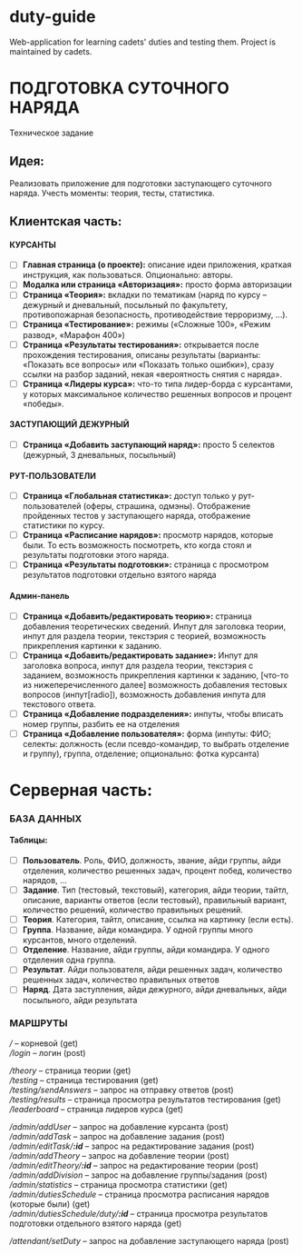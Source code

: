 # duty-guide

Web-application for learning cadets' duties and testing them. Project is maintained by cadets.

# ПОДГОТОВКА СУТОЧНОГО НАРЯДА
Техническое задание

## Идея:

Реализовать приложение для подготовки заступающего суточного наряда. Учесть моменты: теория, тесты, статистика.

## Клиентская часть:

#### КУРСАНТЫ

- [ ] <b>Главная страница (о проекте):</b> описание идеи приложения, краткая инструкция, как пользоваться. Опционально: авторы.
- [ ] <b>Модалка или страница «Авторизация»:</b> просто форма авторизации
- [ ] <b>Страница «Теория»:</b> вкладки по тематикам (наряд по курсу – дежурный и дневальный, посыльный по факультету,
  противопожарная безопасность, противодействие терроризму, …).
- [ ] <b>Страница «Тестирование»:</b> режимы («Сложные 100», «Режим развод», «Марафон 400»)
- [ ] <b>Страница «Результаты тестирования»:</b> открывается после прохождения тестирования, описаны результаты (варианты:
  «Показать все вопросы» или «Показать только ошибки»), сразу ссылки на разбор заданий, некая «вероятность снятия с
  наряда».
- [ ] <b>Страница «Лидеры курса»:</b> что-то типа лидер-борда с курсантами, у которых максимальное количество решенных вопросов
  и процент «победы».  
#### ЗАСТУПАЮЩИЙ ДЕЖУРНЫЙ
- [ ] <b>Страница «Добавить заступающий наряд»:</b> просто 5 селектов (дежурный, 3 дневальных, посыльный)  
#### РУТ-ПОЛЬЗОВАТЕЛИ
- [ ] <b>Страница «Глобальная статистика»:</b> доступ только у рут-пользователей (оферы, страшина, одмэны). Отображение
  пройденных тестов у заступающего наряда, отображение статистики по курсу.
- [ ] <b>Страница «Расписание нарядов»:</b> просмотр нарядов, которые были. То есть возможность посмотреть, кто когда стоял и
  результаты подготовки этого наряда.
- [ ] <b>Страница «Результаты подготовки»:</b> страница с просмотром результатов подготовки отдельно взятого наряда
#### Админ-панель
- [ ] <b>Страница «Добавить/редактировать теорию»:</b> страница добавления теоретических сведений. Инпут для заголовка теории,
  инпут для раздела теории, текстэрия с теорией, возможность прикрепления картинки к заданию.
- [ ] <b>Страница «Добавить/редактировать задание»:</b> Инпут для заголовка вопроса, инпут для раздела теории, текстэрия с
  заданием, возможность прикрепления картинки к заданию, [что-то из нижеперечисленного далее] возможность добавления
  тестовых вопросов (инпут[radio]), возможность добавления инпута для текстового ответа.
- [ ] <b>Страница «Добавление подразделения»:</b> инпуты, чтобы вписать номер группы, разбить ее на отделения
- [ ] <b>Страница «Добавление пользователя»:</b> форма (инпуты: ФИО; селекты: должность (если псевдо-командир, то выбрать
  отделение и группу), группа, отделение; опционально: фотка курсанта)

# Серверная часть:
### БАЗА ДАННЫХ
#### Таблицы:
- [ ] <b>Пользователь</b>. Роль, ФИО, должность, звание, айди группы, айди отделения, количество решенных задач, процент
  побед, количество нарядов, …
- [ ] <b>Задание</b>. Тип (тестовый, текстовый), категория, айди теории, тайтл, описание, варианты ответов (если
  тестовый), правильный вариант, количество решений, количество правильных решений.
- [ ] <b>Теория</b>. Категория, тайтл, описание, ссылка на картинку (если есть).
- [ ] <b>Группа</b>. Название, айди командира. У одной группы много курсантов, много отделений.
- [ ] <b>Отделение</b>. Название, айди группы, айди командира. У одного отделения одна группа.
- [ ] <b>Результат</b>. Айди пользователя, айди решенных задач, количество решенных задач, количество правильных ответов
- [ ] <b>Наряд</b>. Дата заступления, айди дежурного, айди дневальных, айди посыльного, айди результата

### МАРШРУТЫ
<i>/</i> – корневой (get)  
<i>/login</i> – логин (post)

<i>/theory</i> – страница теории (get)  
<i>/testing</i> – страница тестирования (get)  
<i>/testing/sendAnswers</i> – запрос на отправку ответов (post)  
<i>/testing/results</i> – страница просмотра результатов тестирования (get)  
<i>/leaderboard</i> – страница лидеров курса (get)

<i>/admin/addUser</i> – запрос на добавление курсанта (post)  
<i>/admin/addTask</i> – запрос на добавление задания (post)  
<i>/admin/editTask/<b>:id</b></i> – запрос на редактирование задания (post)  
<i>/admin/addTheory</i> – запрос на добавление теории (post)  
<i>/admin/editTheory/<b>:id</b></i> – запрос на редактирование теории (post)  
<i>/admin/addDivision</i> – запрос на добавление группы/задания (post)  
<i>/admin/statistics</i> – страница просмотра статистики (get)  
<i>/admin/dutiesSchedule</i> – страница просмотра расписания нарядов (которые были) (get)  
<i>/admin/dutiesSchedule/duty/<b>:id</b></i> – страница просмотра результатов подготовки отдельного взятого наряда (get)

<i>/attendant/setDuty</i> – запрос на добавление заступающего наряда (post)  

